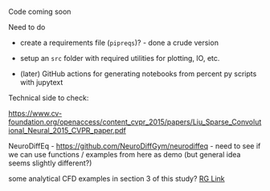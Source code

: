 Code coming soon

Need to do
- create a requirements file (`pipreqs`)? - done a crude version

- setup an `src` folder with required utilities for plotting, IO, etc.

- (later) GitHub actions for generating notebooks from percent py scripts with jupytext

Technical side to check:

https://www.cv-foundation.org/openaccess/content_cvpr_2015/papers/Liu_Sparse_Convolutional_Neural_2015_CVPR_paper.pdf

NeuroDiffEq - https://github.com/NeuroDiffGym/neurodiffeq - need to see if we can use functions / examples from here as demo (but general idea seems slightly different?)


some analytical CFD examples in section 3 of this study? [RG Link](https://www.researchgate.net/publication/338867908_Artificial_Neutral_Networks_ANNs_Applied_as_CFD_Optimization_Techniques)